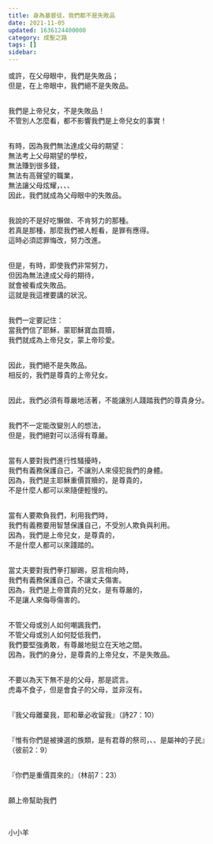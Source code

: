 ```yaml
---
title: 身為基督徒，我們都不是失敗品
date: 2021-11-05
updated: 1636124400000
category: 成聖之路
tags: []
sidebar: 
---
```


<p>或許，在父母眼中，我們是失敗品；<br/>
但是，在上帝眼中，我們絕不是失敗品。</p>
<p><br/>
我們是上帝兒女，不是失敗品！<br/>
不管別人怎麼看，都不影響我們是上帝兒女的事實！</p>
<p><br/>
有時，因為我們無法達成父母的期望：<br/>
無法考上父母期望的學校，<br/>
無法賺到很多錢，<br/>
無法有高聲望的職業，<br/>
無法讓父母炫耀，、、、<br/>
因此，我們就成為父母眼中的失敗品。</p>
<p><br/>
我說的不是好吃懶做、不肯努力的那種。<br/>
若真是那種，那麼我們被人輕看，是罪有應得。<br/>
這時必須認罪悔改，努力改進。</p>
<p><br/>
但是，有時，即使我們非常努力，<br/>
但因為無法達成父母的期待，<br/>
就會被看成失敗品。<br/>
這就是我這裡要講的狀況。</p>
<p><br/>
我們一定要記住：<br/>
當我們信了耶穌，蒙耶穌寶血買贖，<br/>
我們就成為上帝兒女，蒙上帝珍愛。</p>
<p><br/>
因此，我們絕不是失敗品。<br/>
相反的，我們是尊貴的上帝兒女。</p>
<p><br/>
因此，我們必須有尊嚴地活著，不能讓別人踐踏我們的尊貴身分。</p>
<p><br/>
我們不一定能改變別人的想法，<br/>
但是，我們絕對可以活得有尊嚴。</p>
<p><br/>
當有人要對我們進行性騷擾時，<br/>
我們有義務保護自己，不讓別人來侵犯我們的身體。<br/>
因為，我們是主耶穌重價買贖的，是尊貴的，<br/>
不是什麼人都可以來隨便輕慢的。</p>
<p><br/>
當有人要欺負我們，利用我們時，<br/>
我們有義務要用智慧保護自己，不受別人欺負與利用。<br/>
因為，我們是上帝兒女，是尊貴的，<br/>
不是什麼人都可以來踐踏的。</p>
<p><br/>
當丈夫要對我們拳打腳踢，惡言相向時，<br/>
我們有義務保護自己，不讓丈夫傷害。<br/>
因為，我們是上帝寶貴的兒女，是有尊嚴的，<br/>
不是讓人來侮辱傷害的。</p>
<p><br/>
不管父母或別人如何嘲諷我們，<br/>
不管父母或別人如何貶低我們，<br/>
我們要堅強勇敢，有尊嚴地挺立在天地之間。<br/>
因為，我們的身分，是尊貴的上帝兒女，不是失敗品。</p>
<p><br/>
不要以為天下無不是的父母，那是謊言。<br/>
虎毒不食子，但是會食子的父母，並非沒有。</p>
<p><br/>
『我父母離棄我，耶和華必收留我』（詩27：10）</p>
<p><br/>
『惟有你們是被揀選的族類，是有君尊的祭司，、、是屬神的子民』<br/>
（彼前2：9）</p>
<p><br/>
『你們是重價買來的』（林前7：23）</p>
<p><br/>
願上帝幫助我們</p>
<p> </p>
<p>小小羊</p>
<p> </p>
